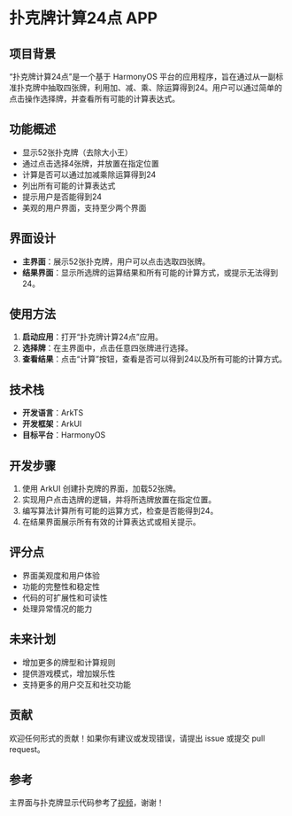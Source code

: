 # 扑克牌计算24点 APP

## 项目背景

“扑克牌计算24点”是一个基于 HarmonyOS 平台的应用程序，旨在通过从一副标准扑克牌中抽取四张牌，利用加、减、乘、除运算得到24。用户可以通过简单的点击操作选择牌，并查看所有可能的计算表达式。

## 功能概述

- 显示52张扑克牌（去除大小王）
- 通过点击选择4张牌，并放置在指定位置
- 计算是否可以通过加减乘除运算得到24
- 列出所有可能的计算表达式
- 提示用户是否能得到24
- 美观的用户界面，支持至少两个界面

## 界面设计

- **主界面**：展示52张扑克牌，用户可以点击选取四张牌。
- **结果界面**：显示所选牌的运算结果和所有可能的计算方式，或提示无法得到24。

## 使用方法

1. **启动应用**：打开“扑克牌计算24点”应用。
2. **选择牌**：在主界面中，点击任意四张牌进行选择。
3. **查看结果**：点击“计算”按钮，查看是否可以得到24以及所有可能的计算方式。

## 技术栈

- **开发语言**：ArkTS
- **开发框架**：ArkUI
- **目标平台**：HarmonyOS

## 开发步骤

1. 使用 ArkUI 创建扑克牌的界面，加载52张牌。
2. 实现用户点击选牌的逻辑，并将所选牌放置在指定位置。
3. 编写算法计算所有可能的运算方式，检查是否能得到24。
4. 在结果界面展示所有有效的计算表达式或相关提示。

## 评分点

- 界面美观度和用户体验
- 功能的完整性和稳定性
- 代码的可扩展性和可读性
- 处理异常情况的能力

## 未来计划

- 增加更多的牌型和计算规则
- 提供游戏模式，增加娱乐性
- 支持更多的用户交互和社交功能

## 贡献

欢迎任何形式的贡献！如果你有建议或发现错误，请提出 issue 或提交 pull request。

## 参考
主界面与扑克牌显示代码参考了[视频](https://www.bilibili.com/video/BV1gj411a73L)，谢谢！
